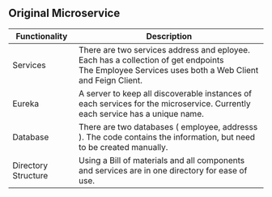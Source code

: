 ## Original Microservice

| Functionality       | Description                                                                                                                                            |
|---------------------|--------------------------------------------------------------------------------------------------------------------------------------------------------|
| Services            | There are two services address and eployee.  Each has a collection of get endpoints<br/>The Employee Services uses both a Web Client and Feign Client. |
 | Eureka              | A server to keep all discoverable instances of each services for the microservice. Currently each service has a unique name.                           |
| Database            | There are two databases ( employee, addresss ).  The code contains the information, but need to be created manually.                                   |
 | Directory Structure | Using a Bill of materials and all components and services are in one directory for ease of use.                                                        | 
